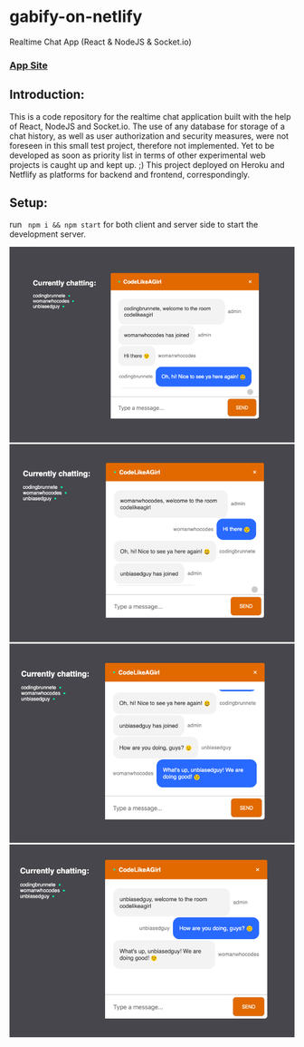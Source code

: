# gabify-on-netlify
Realtime Chat App (React &amp; NodeJS &amp; Socket.io)

### [App Site](https://gabify-on.netlify.app/)

## Introduction:
This is a code repository for the realtime chat application built with the help of React, NodeJS and Socket.io. 
The use of any database for storage of a chat history, as well as user authorization and security measures, were not foreseen in this small test project, therefore not implemented. Yet to be developed as soon as priority list in terms of other experimental web projects is caught up and kept up. ;)
This project deployed on Heroku and Netflify as platforms for backend and frontend, correspondingly.

## Setup:
run ``` npm i && npm start``` for both client and server side to start the development server.

![chat_example_1](https://github.com/KseniyaY/gabify-on-netlify/blob/master/client/public/chat_window_1.png)
![chat_example_2](https://github.com/KseniyaY/gabify-on-netlify/blob/master/client/public/chat_window_2.png)
![chat_example_3](https://github.com/KseniyaY/gabify-on-netlify/blob/master/client/public/chat_window_3.png)
![chat_example_4](https://github.com/KseniyaY/gabify-on-netlify/blob/master/client/public/chat_window_4.png)
